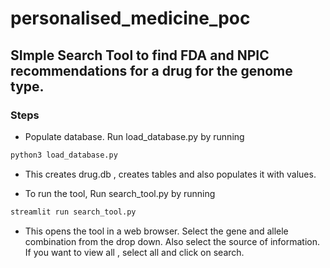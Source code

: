 # personalised_medicine_poc

## SImple Search Tool to find FDA and NPIC recommendations for a drug for the genome type.


### Steps
- Populate database. Run load_database.py by running
```sh
python3 load_database.py
```
- This creates drug.db , creates tables and also populates it with values.

- To run the tool, Run search_tool.py by running
```sh
streamlit run search_tool.py
```
- This opens the tool in a web browser. Select the gene and allele combination from the drop down. Also select the source of information. If you want to view all , select all and click on search.

